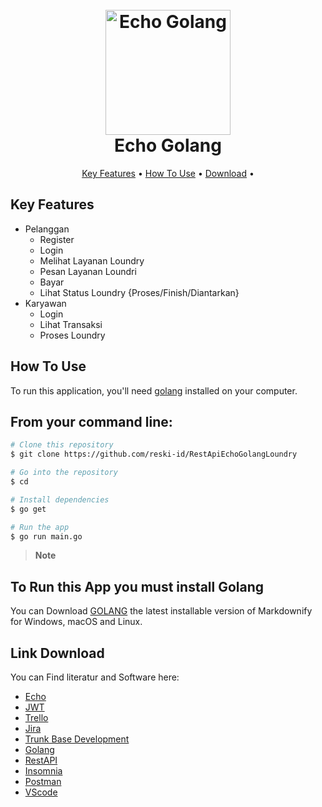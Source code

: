 
<h1 align="center">
  <br>
  <a href="https://echo.labstack.com/"><img src="https://www.restapiexample.com/wp-content/uploads/2017/11/golang-mvc-echo-MySQL.png" alt="Echo Golang" width="200"></a>
  <br>
  Echo Golang
  <br>
</h1>


<p align="center">
  <a href="#key-features">Key Features</a> •
  <a href="#how-to-use">How To Use</a> •
  <a href="#link-download">Download</a> •
</p>

## Key Features

* Pelanggan 
  - Register
  - Login
  - Melihat Layanan Loundry
  - Pesan Layanan Loundri
  - Bayar
  - Lihat Status Loundry {Proses/Finish/Diantarkan}
* Karyawan
  - Login
  - Lihat Transaksi
  - Proses Loundry

## How To Use

To run this application, you'll need [golang](https://go.dev/doc/install) installed on your computer. 

## From your command line:

```bash
# Clone this repository
$ git clone https://github.com/reski-id/RestApiEchoGolangLoundry

# Go into the repository
$ cd 

# Install dependencies
$ go get

# Run the app
$ go run main.go
```

> **Note**



## To Run this App you must install Golang

You can Download [GOLANG](https://go.dev/doc/install) the latest installable version of Markdownify for Windows, macOS and Linux.


## Link Download

You can Find literatur and Software here:

- [Echo](https://echo.labstack.com/guide/)
- [JWT](https://github.com/golang-jwt/jwt)
- [Trello](https://trello.com/)
- [Jira](https://www.atlassian.com/software/jira/guides)
- [Trunk Base Development](https://trunkbaseddevelopment.com/)
- [Golang](https://go.dev/)
- [RestAPI](https://restfulapi.net/)
- [Insomnia](https://insomnia.rest/download)
- [Postman](https://www.postman.com/downloads/)
- [VScode](https://code.visualstudio.com/Download)
